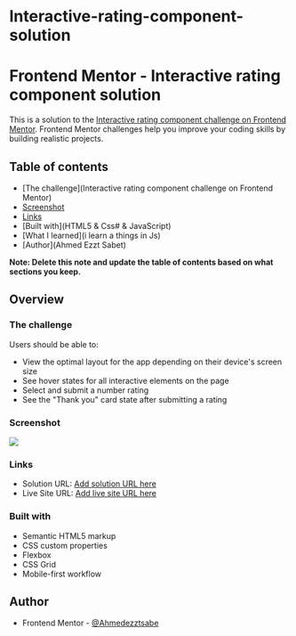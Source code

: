 # Interactive-rating-component-solution
# Frontend Mentor - Interactive rating component solution

This is a solution to the [Interactive rating component challenge on Frontend Mentor](https://www.frontendmentor.io/challenges/interactive-rating-component-koxpeBUmI). Frontend Mentor challenges help you improve your coding skills by building realistic projects. 

## Table of contents

  - [The challenge](Interactive rating component challenge on Frontend Mentor)
  - [Screenshot]()
  - [Links]()
  - [Built with](HTML5 & Css# & JavaScript)
  - [What I learned](i learn a things in Js)
- [Author](Ahmed Ezzt Sabet)

**Note: Delete this note and update the table of contents based on what sections you keep.**

## Overview

### The challenge

Users should be able to:

- View the optimal layout for the app depending on their device's screen size
- See hover states for all interactive elements on the page
- Select and submit a number rating
- See the "Thank you" card state after submitting a rating

### Screenshot

![](design/desktop-design.jpg)
### Links

- Solution URL: [Add solution URL here](https://github.com/Ahmedezztsabet/Interactive-rating-component-solution)
- Live Site URL: [Add live site URL here](https://ahmedezztsabet.github.io/Interactive-rating-component-solution/)

### Built with

- Semantic HTML5 markup
- CSS custom properties
- Flexbox
- CSS Grid
- Mobile-first workflow

## Author
- Frontend Mentor - [@Ahmedezztsabe](https://www.frontendmentor.io/profile/Ahmedezztsabe)
